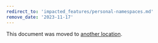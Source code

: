 ```yaml
---
redirect_to: 'impacted_features/personal-namespaces.md'
remove_date: '2023-11-17'
---
```


This document was moved to [another location](impacted_features/personal-namespaces.md).
